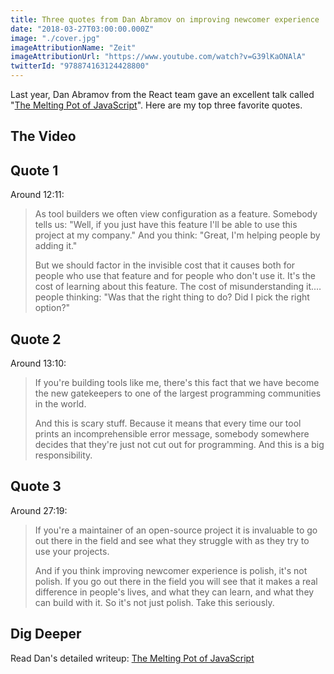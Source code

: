 ```yaml
---
title: Three quotes from Dan Abramov on improving newcomer experience
date: "2018-03-27T03:00:00.000Z"
image: "./cover.jpg"
imageAttributionName: "Zeit"
imageAttributionUrl: "https://www.youtube.com/watch?v=G39lKaONAlA"
twitterId: "978874163124428800"
---
```


Last year, Dan Abramov from the React team gave an excellent talk called "[The Melting Pot of JavaScript](https://www.youtube.com/watch?v=G39lKaONAlA)". Here are my top three favorite quotes.

<post-separator></post-separator>

## The Video

<div><responsive-iframe width="560" height="315" src="https://www.youtube.com/embed/G39lKaONAlA" frameborder="0" allow="autoplay; encrypted-media" allowfullscreen></responsive-iframe></div>

## Quote 1

Around 12:11:

> As tool builders we often view configuration as a feature. Somebody tells us: "Well, if you just have this feature I'll be able to use this project at my company." And you think: "Great, I'm helping people by adding it."
>
> But we should factor in the invisible cost that it causes both for people who use that feature and for people who don't use it. It's the cost of learning about this feature. The cost of misunderstanding it.…people thinking: "Was that the right thing to do? Did I pick the right option?"

## Quote 2

Around 13:10:

> If you're building tools like me, there's this fact that we have become the new gatekeepers to one of the largest programming communities in the world.
>
> And this is scary stuff. Because it means that every time our tool prints an incomprehensible error message, somebody somewhere decides that they're just not cut out for programming. And this is a big responsibility.

## Quote 3

Around 27:19:

> If you're a maintainer of an open-source project it is invaluable to go out there in the field and see what they struggle with as they try to use your projects.
>
> And if you think improving newcomer experience is polish, it's not polish. If you go out there in the field you will see that it makes a real difference in people's lives, and what they can learn, and what they can build with it. So it's not just polish. Take this seriously.

## Dig Deeper

Read Dan's detailed writeup: [The Melting Pot of JavaScript](https://increment.com/development/the-melting-pot-of-javascript/)
